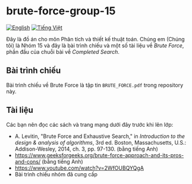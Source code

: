 # brute-force-group-15
[![English](https://img.shields.io/badge/en-English-red.svg)](https://github.com/hnthap/brute-force-group-15/blob/main/README.md)
[![Tiếng Việt](https://img.shields.io/badge/vi-Tiếng_Việt-blue.svg)](https://github.com/hnthap/brute-force-group-15/blob/main/README.vi.md)

Đây là đồ án cho môn Phân tích và thiết kế thuật toán. Chúng em (Chúng tôi) là Nhóm 15 và đây là bài trình chiếu và một số tài liệu về <em>Brute Force</em>, phần đầu của chuỗi bài về <em>Completed Search</em>.

## Bài trình chiếu

Bài trình chiếu về Brute Force là tập tin `BRUTE_FORCE.pdf` trong repository này.

## Tài liệu

Các bạn nên đọc các sách và trang mạng dưới đây trước khi lên lớp:

* A. Levitin, "Brute Force and Exhaustive Search," in <em>Introduction to the design & analysis of algorithms</em>, 3rd ed. Boston, Massachusetts, U.S.: Addison-Wesley, 2014, ch. 3, pp. 97-130. (bằng tiếng Anh)
* https://www.geeksforgeeks.org/brute-force-approach-and-its-pros-and-cons/ (bằng tiếng Anh)
* https://www.youtube.com/watch?v=2WfOUBQYQgA
* Bài trình chiếu nhóm đã cung cấp 
